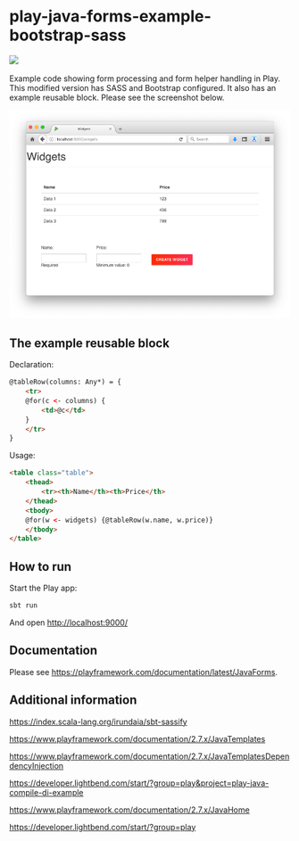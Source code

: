 # play-java-forms-example-bootstrap-sass

[<img src="https://travis-ci.org/scala-szeged/play-java-forms-example.svg?branch=2.7.x"/>](https://travis-ci.org/scala-szeged/play-java-forms-example)

Example code showing form processing and form helper handling in Play.
This modified version has SASS and Bootstrap configured. It also has an example reusable block. Please see the screenshot below.

[<img src="https://github.com/scala-szeged/play-java-forms-example/raw/2.7.x/public/images/selfie-1.png"/>](https://github.com/scala-szeged/play-java-forms-example/tree/2.7.x/public/images)
 
## The example reusable block

Declaration:

```html 
@tableRow(columns: Any*) = {
    <tr>
    @for(c <- columns) {
        <td>@c</td>
    }
    </tr>
}

```

Usage:
```html
<table class="table">
    <thead>
        <tr><th>Name</th><th>Price</th>
    </thead>
    <tbody>
    @for(w <- widgets) {@tableRow(w.name, w.price)}
    </tbody>
</table>
```

## How to run

Start the Play app:

```bash
sbt run
```

And open <http://localhost:9000/>

## Documentation

Please see <https://playframework.com/documentation/latest/JavaForms>.

## Additional information

https://index.scala-lang.org/irundaia/sbt-sassify

https://www.playframework.com/documentation/2.7.x/JavaTemplates

https://www.playframework.com/documentation/2.7.x/JavaTemplatesDependencyInjection

https://developer.lightbend.com/start/?group=play&project=play-java-compile-di-example

https://www.playframework.com/documentation/2.7.x/JavaHome

https://developer.lightbend.com/start/?group=play


